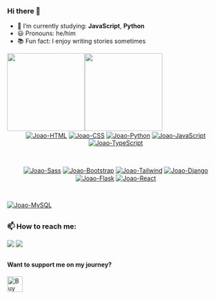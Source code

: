 ### Hi there 🐨

- 📘 I’m currently studying: **JavaScript**, **Python**
- 😃 Pronouns: he/him
- 📚 Fun fact: I enjoy writing stories sometimes

<div style="display: flex" align="center">
 <img height="180em" src="https://github-readme-stats.vercel.app/api?username=joaoeduardogomes&show_icons=true&theme=vue&include_all_commits=true&count_private=true"/>
 <img height="180em" src="https://github-readme-stats.vercel.app/api/top-langs/?username=joaoeduardogomes&layout=compact&langs_count=7&theme=vue-dark"/>
</div>

 
<div style="display: inline-block" align="center">
 <HTML>
  <a href="https://www.w3schools.com/html/" target="_blank"><img align="center" alt="Joao-HTML" src="https://icongr.am/devicon/html5-original-wordmark.svg?size=45&color=currentColor"></a>
 
  <CSS>
   <a href="https://www.w3schools.com/css/" target="_blank"><img align="center" alt="Joao-CSS" src="https://icongr.am/devicon/css3-original-wordmark.svg?size=45&color=currentColor"></a>
 
<Python>
  <a href="https://www.python.org/" target="_blank"><img align="center" alt="Joao-Python" src="https://icongr.am/devicon/python-original.svg?size=45&color=currentColor"></a>
 
<JavaScript>
  <a href="https://www.javascript.com/" target="_blank"><img align="center" alt="Joao-JavaScript" src="https://icongr.am/devicon/javascript-original.svg?size=45&color=currentColor"></a>
 
 <TypeScript>
  <a href="https://www.typescriptlang.org/" target="_blank"><img align="center" alt="Joao-TypeScript" src="https://icongr.am/simple/typescript.svg?size=45&color=317ac6&colored=false"></a>
</div>

\
<FRAMEWORKS>
<div style="display: inline-block" align="center">
 <Sass>
  <a href="https://sass-lang.com/" target="_blank"><img align="center" alt="Joao-Sass" src="https://icongr.am/devicon/sass-original.svg?size=45&color=currentColor"></a>
 
 <Bootstrap>
  <a href="https://getbootstrap.com" target="_blank"><img align="center" alt="Joao-Bootstrap" src="https://icongr.am/devicon/bootstrap-plain-wordmark.svg?size=45&color=7611f7"></a>
   
  <Tailwind>
 <a href="https://tailwindcss.com/" target="_blank"><img align="center" alt="Joao-Tailwind" src="https://icongr.am/simple/tailwindcss.svg?size=45&color=38bdf8&colored=false"></a>
   
 <Django>
  <a href="https://www.djangoproject.com" target="_blank"><img align="center" alt="Joao-Django" src="https://icongr.am/devicon/django-original.svg?size=45&color=38bdf8"></a>
  
 <Flask>
  <a href="https://flask.palletsprojects.com/en/2.1.x/" target="_blank"><img align="center" alt="Joao-Flask" src="https://icongr.am/simple/flask.svg?size=45&color=currentColor&colored=false"></a>
  
<React>
  <a href="https://reactjs.org/" target="_blank"><img align="center" alt="Joao-React" src="https://icongr.am/devicon/react-original-wordmark.svg?size=45&color=currentColor"></a>
  
 </div>
   
 \
 <FERRAMENTAS>
 <div style="display: inline-block" align="center">
  
 <MySQL>
  <a href="https://www.mysql.com" target="_blank"><img align="center" alt="Joao-MySQL" src="https://icongr.am/devicon/mysql-original-wordmark.svg?size=45&color=currentColor"></a>
 </div>
  
  
##
  
### 📫 How to reach me: 
<span>
  <a href = "mailto:joaogomes.trad@gmail.com" target="_blank"><img src="https://img.shields.io/badge/Gmail-D14836?style=for-the-badge&logo=gmail&logoColor=white" target="_blank"></a>
  <a href="https://www.linkedin.com/in/jo%C3%A3o-eduardo-gomes-33868b14b/" target="_blank"><img src="https://img.shields.io/badge/-LinkedIn-%230077B5?style=for-the-badge&logo=linkedin&logoColor=white" target="_blank"></a> 
</span>
  
##

#### Want to support me on my journey?</p>
<a href='https://ko-fi.com/P5P4E3CRU' target='_blank'><img height='36' style='border:0px;height:36px;' src='https://storage.ko-fi.com/cdn/brandasset/kofi_button_red.png' alt='Buy Me a Coffee at ko-fi.com' /></a>
 
